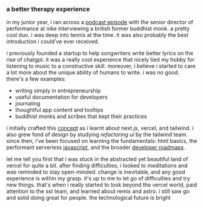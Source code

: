 
### a better therapy experience

in my junior year, i ran across a [podcast episode](https://podcasts.apple.com/us/podcast/trained/id1414073313?i=1000417484122) with the senior director of performance at nike interviewing a british former buddhist monk. a pretty cool duo. i was deep into tennis at the time. it was also probably the best introduction i could've ever received.

i previously founded a startup to help songwriters write better lyrics on the rise of chatgpt. it was a really cool experience that nicely tied my hobby for listening to music to a constructive skill. moreover, i believe i started to care a lot more about the unique ability of humans to write. i was no good. there's a few examples:

- writing simply in entrepreneurship
- useful documentation for developers
- journaling
- thoughtful app content and tooltips
- buddhist monks and scribes that kept their practices

i initially crafted this [concept](https://rishi-sadanandan-therapy.vercel.app/) as i learnt about next.js, vercel, and tailwind. i also grew fond of design by studying _refactoring ui_ by the tailwind team. since then, i've been focused on learning the fundamentals: html basics, the performant serverless [javascript](https://github.com/getify/you-dont-know-js/tree/1st-ed), and the broader [developer roadmaps](https://roadmap.sh/).

let me tell you first that i was stuck in the abstracted yet beautiful land of vercel for quite a bit. after finding difficulties, i looked to meditations and was reminded to stay open-minded. change is inevitable, and any good experience is within my grasp. it's up to me to let go of difficulties and try new things. that's when i really started to look beyond the vercel world, paid attention to the sst team, and learned about remix and astro. i still saw go and solid doing great for people. the technological future is bright

